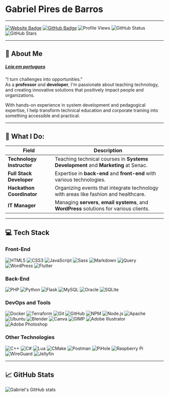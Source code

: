 # Gabriel Pires de Barros

---

[![Website Badge](https://img.shields.io/badge/-gdbarros.com.br-blue?style=flat-square&logo=google-chrome&logoColor=white&link=https://gdbarros.com.br)](https://gdbarros.com.br)
[![GitHub Badge](https://img.shields.io/badge/-gdbarros94-333?style=flat-square&logo=GitHub&logoColor=white&link=https://github.com/gdbarros94)](https://github.com/gdbarros94)
![Profile Views](https://komarev.com/ghpvc/?username=gdbarros94&color=blue)
![GitHub Status](https://img.shields.io/github/followers/gdbarros94?label=Followers&style=social)
![GitHub Stars](https://img.shields.io/github/stars/gdbarros94?style=social)

---

## 🎯 About Me
##### [Leia em portugues](https://github.com/gdbarros94/gdbarros94/blob/main/README_pt_BR.md)
"I turn challenges into opportunities."  
As a **professor** and **developer**, I'm passionate about teaching technology, and creating innovative solutions that positively impact people and organizations.

With hands-on experience in system development and pedagogical expertise, I help transform technical education and corporate training into something accessible and practical.

---

## 💼 What I Do:

| **Field**                     | **Description**                                                             |
| ----------------------------  | -------------------------------------------------------------------------   |
| **Technology Instructor**      | Teaching technical courses in **Systems Development** and **Marketing** at Senac. |
| **Full Stack Developer**       | Expertise in **back-end** and **front-end** with various technologies.      |
| **Hackathon Coordinator**      | Organizing events that integrate technology with areas like fashion and healthcare. |
| **IT Manager**                 | Managing **servers**, **email systems**, and **WordPress** solutions for various clients. |

---

## 💻 Tech Stack

### **Front-End**
<div align="left">
  <img src="https://img.shields.io/badge/HTML5-%23E34F26.svg?style=for-the-badge&logo=html5&logoColor=white" alt="HTML5"/>
  <img src="https://img.shields.io/badge/CSS3-%231572B6.svg?style=for-the-badge&logo=css3&logoColor=white" alt="CSS3"/>
  <img src="https://img.shields.io/badge/JavaScript-%23F7DF1E.svg?style=for-the-badge&logo=javascript&logoColor=black" alt="JavaScript"/>
  <img src="https://img.shields.io/badge/Sass-%23CC6699.svg?style=for-the-badge&logo=sass&logoColor=white" alt="Sass"/>
  <img src="https://img.shields.io/badge/Markdown-%23000000.svg?style=for-the-badge&logo=markdown&logoColor=white" alt="Markdown"/>
  <img src="https://img.shields.io/badge/jQuery-%230769AD.svg?style=for-the-badge&logo=jquery&logoColor=white" alt="jQuery"/>
  <img src="https://img.shields.io/badge/WordPress-%23117AC9.svg?style=for-the-badge&logo=wordpress&logoColor=white" alt="WordPress"/>
  <img src="https://img.shields.io/badge/Flutter-%2302569B.svg?style=for-the-badge&logo=Flutter&logoColor=white" alt="Flutter"/>
</div>

### **Back-End**
<div align="left">
  <img src="https://img.shields.io/badge/PHP-%23777BB4.svg?style=for-the-badge&logo=php&logoColor=white" alt="PHP"/>
  <img src="https://img.shields.io/badge/Python-%233776AB.svg?style=for-the-badge&logo=python&logoColor=white" alt="Python"/>
  <img src="https://img.shields.io/badge/Flask-%23000000.svg?style=for-the-badge&logo=flask&logoColor=white" alt="Flask"/>
  <img src="https://img.shields.io/badge/MySQL-%234479A1.svg?style=for-the-badge&logo=mysql&logoColor=white" alt="MySQL"/>
  <img src="https://img.shields.io/badge/Oracle-%23F80000.svg?style=for-the-badge&logo=oracle&logoColor=white" alt="Oracle"/>
  <img src="https://img.shields.io/badge/SQLite-%23003B57.svg?style=for-the-badge&logo=sqlite&logoColor=white" alt="SQLite"/>
</div>

### **DevOps and Tools**
<div align="left">
  <img src="https://img.shields.io/badge/Docker-%232496ED.svg?style=for-the-badge&logo=docker&logoColor=white" alt="Docker"/>
  <img src="https://img.shields.io/badge/Terraform-%235835CC.svg?style=for-the-badge&logo=terraform&logoColor=white" alt="Terraform"/>
  <img src="https://img.shields.io/badge/Git-%23F05032.svg?style=for-the-badge&logo=git&logoColor=white" alt="Git"/>
  <img src="https://img.shields.io/badge/GitHub-%23181717.svg?style=for-the-badge&logo=github&logoColor=white" alt="GitHub"/>
  <img src="https://img.shields.io/badge/NPM-%23CB3837.svg?style=for-the-badge&logo=npm&logoColor=white" alt="NPM"/>
  <img src="https://img.shields.io/badge/Node.js-%2343853D.svg?style=for-the-badge&logo=node.js&logoColor=white" alt="Node.js"/>
  <img src="https://img.shields.io/badge/Apache-%23D22128.svg?style=for-the-badge&logo=apache&logoColor=white" alt="Apache"/>
  <img src="https://img.shields.io/badge/Ubuntu-%23E95420.svg?style=for-the-badge&logo=ubuntu&logoColor=white" alt="Ubuntu"/>
  <img src="https://img.shields.io/badge/Blender-%23F5792A.svg?style=for-the-badge&logo=blender&logoColor=white" alt="Blender"/>
  <img src="https://img.shields.io/badge/Canva-%2300C4CC.svg?style=for-the-badge&logo=canva&logoColor=white" alt="Canva"/>
  <img src="https://img.shields.io/badge/GIMP-%235C5543.svg?style=for-the-badge&logo=gimp&logoColor=white" alt="GIMP"/>
  <img src="https://img.shields.io/badge/Adobe%20Illustrator-%23FF9A00.svg?style=for-the-badge&logo=adobe-illustrator&logoColor=white" alt="Adobe Illustrator"/>
  <img src="https://img.shields.io/badge/Adobe%20Photoshop-%2331A8FF.svg?style=for-the-badge&logo=adobe-photoshop&logoColor=white" alt="Adobe Photoshop"/>
</div>

### **Other Technologies**
<div align="left">
  <img src="https://img.shields.io/badge/C++-%2300599C.svg?style=for-the-badge&logo=c%2B%2B&logoColor=white" alt="C++"/>
  <img src="https://img.shields.io/badge/C%23-%23239120.svg?style=for-the-badge&logo=c-sharp&logoColor=white" alt="C#"/>
  <img src="https://img.shields.io/badge/Lua-%232C2D72.svg?style=for-the-badge&logo=lua&logoColor=white" alt="Lua"/>
  <img src="https://img.shields.io/badge/CMake-%230064A3.svg?style=for-the-badge&logo=cmake&logoColor=white" alt="CMake"/>
  <img src="https://img.shields.io/badge/Postman-%23FF6C37.svg?style=for-the-badge&logo=postman&logoColor=white" alt="Postman"/>
  <img src="https://img.shields.io/badge/PiHole-%23F60D1A.svg?style=for-the-badge&logo=pihole&logoColor=white" alt="PiHole"/>
  <img src="https://img.shields.io/badge/Raspberry%20Pi-%23A22846.svg?style=for-the-badge&logo=raspberry-pi&logoColor=white" alt="Raspberry Pi"/>
  <img src="https://img.shields.io/badge/WireGuard-%2388171A.svg?style=for-the-badge&logo=wireguard&logoColor=white" alt="WireGuard"/>
  <img src="https://img.shields.io/badge/Jellyfin-%234DB4E2.svg?style=for-the-badge&logo=jellyfin&logoColor=white" alt="Jellyfin"/>
</div>

---

## 📈 GitHub Stats
![Gabriel's GitHub stats](https://github-readme-stats.vercel.app/api?username=gdbarros94&show_icons=true&theme=radical)
